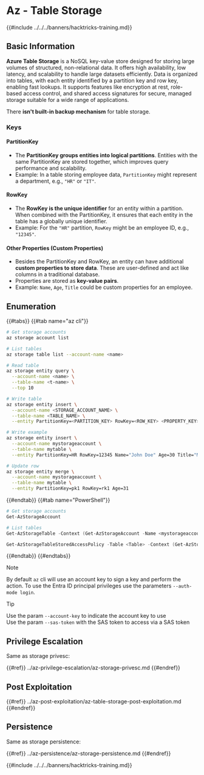 # Az - Table Storage

{{#include ../../../banners/hacktricks-training.md}}

## Basic Information

**Azure Table Storage** is a NoSQL key-value store designed for storing large volumes of structured, non-relational data. It offers high availability, low latency, and scalability to handle large datasets efficiently. Data is organized into tables, with each entity identified by a partition key and row key, enabling fast lookups. It supports features like encryption at rest, role-based access control, and shared access signatures for secure, managed storage suitable for a wide range of applications.

There **isn't built-in backup mechanism** for table storage.

### Keys

#### **PartitionKey**

- The **PartitionKey groups entities into logical partitions**. Entities with the same PartitionKey are stored together, which improves query performance and scalability.
- Example: In a table storing employee data, `PartitionKey` might represent a department, e.g., `"HR"` or `"IT"`.

#### **RowKey**

- The **RowKey is the unique identifier** for an entity within a partition. When combined with the PartitionKey, it ensures that each entity in the table has a globally unique identifier.
- Example: For the `"HR"` partition, `RowKey` might be an employee ID, e.g., `"12345"`.

#### **Other Properties (Custom Properties)**

- Besides the PartitionKey and RowKey, an entity can have additional **custom properties to store data**. These are user-defined and act like columns in a traditional database.
- Properties are stored as **key-value pairs**.
- Example: `Name`, `Age`, `Title` could be custom properties for an employee.

## Enumeration

{{#tabs}}
{{#tab name="az cli"}}

```bash
# Get storage accounts
az storage account list

# List tables
az storage table list --account-name <name>

# Read table
az storage entity query \
  --account-name <name> \
  --table-name <t-name> \
  --top 10

# Write table
az storage entity insert \
  --account-name <STORAGE_ACCOUNT_NAME> \
  --table-name <TABLE_NAME> \
  --entity PartitionKey=<PARTITION_KEY> RowKey=<ROW_KEY> <PROPERTY_KEY>=<PROPERTY_VALUE>

# Write example
az storage entity insert \
  --account-name mystorageaccount \
  --table-name mytable \
  --entity PartitionKey=HR RowKey=12345 Name="John Doe" Age=30 Title="Manager"

# Update row
az storage entity merge \
  --account-name mystorageaccount \
  --table-name mytable \
  --entity PartitionKey=pk1 RowKey=rk1 Age=31
```

{{#endtab}}
{{#tab name="PowerShell"}}

```powershell
# Get storage accounts
Get-AzStorageAccount

# List tables
Get-AzStorageTable -Context (Get-AzStorageAccount -Name <mystorageaccount> -ResourceGroupName <ResourceGroupName>).Context

Get-AzStorageTableStoredAccessPolicy -Table <Table> -Context (Get-AzStorageAccount -Name <mystorageaccount -ResourceGroupName <ResourceGroupName>).Context
```

{{#endtab}}
{{#endtabs}}

> [!NOTE]
> By default `az` cli will use an account key to sign a key and perform the action. To use the Entra ID principal privileges use the parameters `--auth-mode login`.

> [!TIP]
> Use the param `--account-key` to indicate the account key to use\
> Use the param `--sas-token` with the SAS token to access via a SAS token

## Privilege Escalation

Same as storage privesc:

{{#ref}}
../az-privilege-escalation/az-storage-privesc.md
{{#endref}}

## Post Exploitation

{{#ref}}
../az-post-exploitation/az-table-storage-post-exploitation.md
{{#endref}}

## Persistence

Same as storage persistence:

{{#ref}}
../az-persistence/az-storage-persistence.md
{{#endref}}

{{#include ../../../banners/hacktricks-training.md}}




